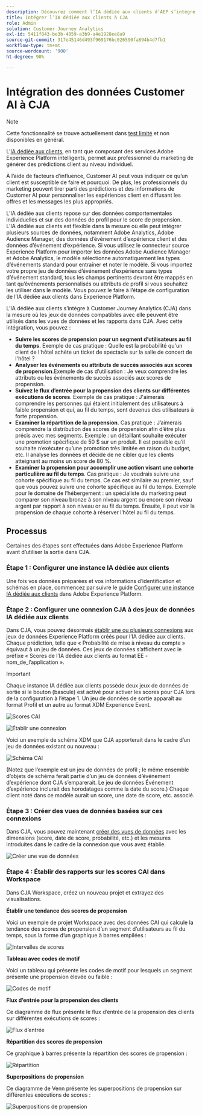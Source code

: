 ```yaml
---
description: Découvrez comment l’IA dédiée aux clients d’AEP s’intègre à Workspace dans CJA.
title: Intégrer l’IA dédiée aux clients à CJA
role: Admin
solution: Customer Journey Analytics
exl-id: 5411f843-be3b-4059-a3b9-a4e1928ee8a9
source-git-commit: 317e45146d493f969176bc026590fa894b4d7fb1
workflow-type: tm+mt
source-wordcount: '900'
ht-degree: 90%

---
```


# Intégration des données Customer AI à CJA

>[!NOTE]
>
>Cette fonctionnalité se trouve actuellement dans [test limité](/help/release-notes/releases.md) et non disponibles en général.

L’[IA dédiée aux clients](https://experienceleague.adobe.com/docs/experience-platform/intelligent-services/customer-ai/overview.html?lang=fr), en tant que composant des services Adobe Experience Platform intelligents, permet aux professionnel du marketing de générer des prédictions client au niveau individuel.

À l’aide de facteurs d’influence, Customer AI peut vous indiquer ce qu’un client est susceptible de faire et pourquoi. De plus, les professionnels du marketing peuvent tirer parti des prédictions et des informations de Customer AI pour personnaliser les expériences client en diffusant les offres et les messages les plus appropriés.

L’IA dédiée aux clients repose sur des données comportementales individuelles et sur des données de profil pour le score de propension. L’IA dédiée aux clients est flexible dans la mesure où elle peut intégrer plusieurs sources de données, notamment Adobe Analytics, Adobe Audience Manager, des données d’événement d’expérience client et des données d’événement d’expérience. Si vous utilisez le connecteur source Experience Platform pour importer les données Adobe Audience Manager et Adobe Analytics, le modèle sélectionne automatiquement les types d’événements standard pour entraîner et noter le modèle. Si vous importez votre propre jeu de données d’événement d’expérience sans types d’événement standard, tous les champs pertinents devront être mappés en tant qu’événements personnalisés ou attributs de profil si vous souhaitez les utiliser dans le modèle. Vous pouvez le faire à l’étape de configuration de l’IA dédiée aux clients dans Experience Platform.

L’IA dédiée aux clients s’intègre à Customer Journey Analytics (CJA) dans la mesure où les jeux de données compatibles avec elle peuvent être utilisés dans les vues de données et les rapports dans CJA. Avec cette intégration, vous pouvez :

* **Suivre les scores de propension pour un segment d’utilisateurs au fil du temps**. Exemple de cas pratique : Quelle est la probabilité qu&#39;un client de l&#39;hôtel achète un ticket de spectacle sur la salle de concert de l&#39;hôtel ?
* **Analyser les événements ou attributs de succès associés aux scores de propension**.Exemple de cas d’utilisation : Je veux comprendre les attributs ou les événements de succès associés aux scores de propension.
* **Suivez le flux d’entrée pour la propension des clients sur différentes exécutions de scores**. Exemple de cas pratique : J&#39;aimerais comprendre les personnes qui étaient initialement des utilisateurs à faible propension et qui, au fil du temps, sont devenus des utilisateurs à forte propension. &#x200B;
* **Examiner la répartition de la propension**. Cas pratique : J’aimerais comprendre la distribution des scores de propension afin d’être plus précis avec mes segments. &#x200B;Exemple : un détaillant souhaite exécuter une promotion spécifique de 50 $ sur un produit. Il est possible qu’il souhaite n’exécuter qu’une promotion très limitée en raison du budget, etc. Il analyse les données et décide de ne cibler que les clients atteignant au moins un score de 80 %.
* **Examiner la propension pour accomplir une action visant une cohorte particulière au fil du temps**. Cas pratique : Je voudrais suivre une cohorte spécifique au fil du temps. Ce cas est similaire au premier, sauf que vous pouvez suivre une cohorte spécifique au fil du temps. Exemple pour le domaine de l’hébergement : un spécialiste du marketing peut comparer son niveau bronze à son niveau argent ou encore son niveau argent par rapport à son niveau or au fil du temps. Ensuite, il peut voir la propension de chaque cohorte à réserver l’hôtel au fil du temps.

## Processus

Certaines des étapes sont effectuées dans Adobe Experience Platform avant d’utiliser la sortie dans CJA.

### Étape 1 : Configurer une instance IA dédiée aux clients

Une fois vos données préparées et vos informations d’identification et schémas en place, commencez par suivre le guide [Configurer une instance IA dédiée aux clients](https://experienceleague.adobe.com/docs/experience-platform/intelligent-services/customer-ai/user-guide/configure.html?lang=fr) dans Adobe Experience Platform.

### Étape 2 : Configurer une connexion CJA à des jeux de données IA dédiée aux clients

Dans CJA, vous pouvez désormais [établir une ou plusieurs connexions](/help/connections/create-connection.md) aux jeux de données Experience Platform créés pour l’IA dédiée aux clients. Chaque prédiction, telle que « Probabilité de mise à niveau du compte » équivaut à un jeu de données. Ces jeux de données s’affichent avec le préfixe « Scores de l’IA dédiée aux clients au format EE - nom_de_l’application ».

>[!IMPORTANT]
>
>Chaque instance IA dédiée aux clients possède deux jeux de données de sortie si le bouton (bascule) est activé pour activer les scores pour CJA lors de la configuration à l’étape 1. Un jeu de données de sortie apparaît au format Profil et un autre au format XDM Experience Event.

![Scores CAI](assets/cai-scores.png)

![Établir une connexion](assets/create-conn.png)

Voici un exemple de schéma XDM que CJA apporterait dans le cadre d’un jeu de données existant ou nouveau :

![Schéma CAI](assets/cai-schema.png)

(Notez que l’exemple est un jeu de données de profil ; le même ensemble d’objets de schéma ferait partie d’un jeu de données d’événement d’expérience dont CJA s’emparerait. Le jeu de données Événement d’expérience inclurait des horodatages comme la date du score.) Chaque client noté dans ce modèle aurait un score, une date de score, etc.  associé.

### Étape 3 : Créer des vues de données basées sur ces connexions

Dans CJA, vous pouvez maintenant [créer des vues de données](/help/data-views/create-dataview.md) avec les dimensions (score, date de score, probabilité, etc.) et les mesures introduites dans le cadre de la connexion que vous avez établie.

![Créer une vue de données](assets/create-dataview.png)

### Étape 4 : Établir des rapports sur les scores CAI dans Workspace

Dans CJA Workspace, créez un nouveau projet et extrayez des visualisations.

**Établir une tendance des scores de propension**

Voici un exemple de projet Workspace avec des données CAI qui calcule la tendance des scores de propension d’un segment d’utilisateurs au fil du temps, sous la forme d’un graphique à barres empilées :

![Intervalles de scores](assets/workspace-scores.png)

**Tableau avec codes de motif**

Voici un tableau qui présente les codes de motif pour lesquels un segment présente une propension élevée ou faible :

![Codes de motif](assets/reason-codes.png)

**Flux d’entrée pour la propension des clients**

Ce diagramme de flux présente le flux d’entrée de la propension des clients sur différentes exécutions de scores :

![Flux d’entrée](assets/flow.png)

**Répartition des scores de propension**

Ce graphique à barres présente la répartition des scores de propension :

![Répartition](assets/distribution.png)

**Superpositions de propension**

Ce diagramme de Venn présente les superpositions de propension sur différentes exécutions de scores :

![Superpositions de propension](assets/venn.png)

